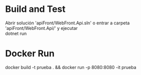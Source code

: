 # Build and Test
Abrir solución 'apiFront/WebFront.Api.sln' o entrar a carpeta 'apiFront/WebFront.Api/' y ejecutar\
dotnet run

# Docker Run
docker build -t prueba . && docker run -p 8080:8080 -it prueba
